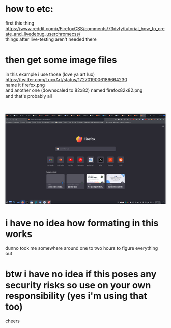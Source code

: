 # how to etc:
first this thing<br>
https://www.reddit.com/r/FirefoxCSS/comments/73dvty/tutorial_how_to_create_and_livedebug_userchromecss/ <br>
things after live-testing aren't needed there<br>

# then get some image files 
in this example i use those (love ya art lux)<br>
https://twitter.com/LuxxArt/status/1727019006186664230<br>
name it firefox.png<br>
and another one (downscaled to 82x82) named firefox82x82.png<br>
and that's probably all<br><br><br>

![how do i attach an image in this thing?](0001109.png)


# i have no idea how formating in this works
dunno took me somewhere around one to two hours to figure everything out

# btw i have no idea if this poses any security risks so use on your own responsibility (yes i'm using that too)
cheers
